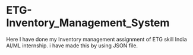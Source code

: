 # ETG-Inventory_Management_System
Here I have done my Inventory management assignment of ETG skill India AI/ML internship. i have made this by using JSON file.
